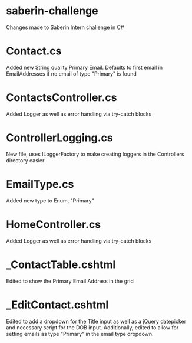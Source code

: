 # saberin-challenge
Changes made to Saberin Intern challenge in C#

# Contact.cs
Added new String quality Primary Email.  Defaults to first email in EmailAddresses if no email of type "Primary" is found

# ContactsController.cs
Added Logger as well as error handling via try-catch blocks

# ControllerLogging.cs
New file, uses ILoggerFactory to make creating loggers in the Controllers directory easier

# EmailType.cs
Added new type to Enum, "Primary"

# HomeController.cs
Added Logger as well as error handling via try-catch blocks

# _ContactTable.cshtml
Edited to show the Primary Email Address in the grid

# _EditContact.cshtml
Edited to add a dropdown for the Title input as well as a jQuery datepicker and necessary script for the DOB input.  Additionally, edited to allow for setting emails as type "Primary" in the email type dropdown.

